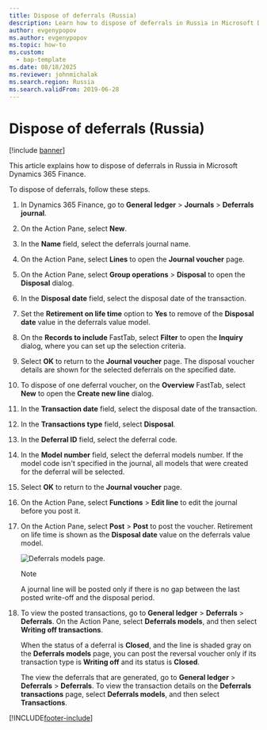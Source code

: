 ```yaml
---
title: Dispose of deferrals (Russia)
description: Learn how to dispose of deferrals in Russia in Microsoft Dynamics 365 Finance.
author: evgenypopov
ms.author: evgenypopov
ms.topic: how-to
ms.custom: 
  - bap-template
ms.date: 08/18/2025
ms.reviewer: johnmichalak
ms.search.region: Russia
ms.search.validFrom: 2019-06-28
---
```


# Dispose of deferrals (Russia)

[!include [banner](../../includes/banner.md)]

This article explains how to dispose of deferrals in Russia in Microsoft Dynamics 365 Finance.

To dispose of deferrals, follow these steps.

1. In Dynamics 365 Finance, go to **General ledger** \> **Journals** \> **Deferrals journal**.
1. On the Action Pane, select **New**.
1. In the **Name** field, select the deferrals journal name.
1. On the Action Pane, select **Lines** to open the **Journal voucher** page.
1. On the Action Pane, select **Group operations** \> **Disposal** to open the **Disposal** dialog.
1. In the **Disposal date** field, select the disposal date of the transaction.
1. Set the **Retirement on life time** option to **Yes** to remove of the **Disposal date** value in the deferrals value model.
1. On the **Records to include** FastTab, select **Filter** to open the **Inquiry** dialog, where you can set up the selection criteria.
1. Select **OK** to return to the **Journal voucher** page. The disposal voucher details are shown for the selected deferrals on the specified date.
1. To dispose of one deferral voucher, on the **Overview** FastTab, select **New** to open the **Create new line** dialog.
1. In the **Transaction date** field, select the disposal date of the transaction.
1. In the **Transactions type** field, select **Disposal**.
1. In the **Deferral ID** field, select the deferral code.
1. In the **Model number** field, select the deferral models number. If the model code isn't specified in the journal, all models that were created for the deferral will be selected.
1. Select **OK** to return to the **Journal voucher** page.
1. On the Action Pane, select **Functions** \> **Edit line** to edit the journal before you post it.
1. On the Action Pane, select **Post** \> **Post** to post the voucher. Retirement on life time is shown as the **Disposal date** value on the deferrals value model.

    ![Deferrals models page.](../media/rus-dispose-deferrals-01.png)

    > [!NOTE]
    > A journal line will be posted only if there is no gap between the last posted write-off and the disposal period.

1. To view the posted transactions, go to **General ledger** \> **Deferrals** \> **Deferrals**. On the Action Pane, select **Deferrals models**, and then select **Writing off transactions**.

    When the status of a deferral is **Closed**, and the line is shaded gray on the **Deferrals models** page, you can post the reversal voucher only if its transaction type is **Writing off** and its status is **Closed**. 

    The view the deferrals that are generated, go to **General ledger** \> **Deferrals** \> **Deferrals**. To view the transaction details on the **Deferrals transactions** page, select **Deferrals models**, and then select **Transactions**.


[!INCLUDE[footer-include](../../../includes/footer-banner.md)]
